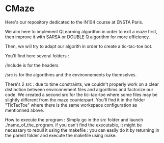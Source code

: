 # CMaze

Here's our repository dedicated to the IN104 course at ENSTA Paris.

We aim here to implement QLearning algorithm in order to exit a maze first, then improve it with SARSA or DOUBLE Q algorithm for more efficiency.

Then, we will try to adapt our algorith in order to create a tic-tac-toe bot.

You'll find here several folders :

/Include is for the headers

/src is for the algorithms and the environnements by themselves.

There's 2 src : due to time constraints, we couldn't properly work on a clear distinction between environnement files and algorithms and factorize our code. We created a second src for the tic-tac-toe where some files may be slightly different from the maze counterpart. You'll find it in the folder "TicTacToe" where there is the same workspace configuration as mentionned above.

How to execute the program : Simply go in the src folder and launch ./name_of_the_program. if you can't find the executable, it might be necessary to rebuil it using the makefile : you can easily do it by returning in the parent folder and execute the makefile using make.
